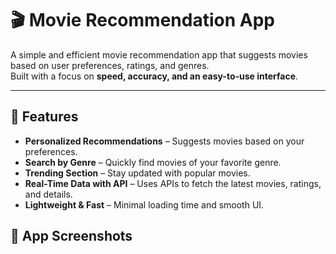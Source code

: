 # 🎬 Movie Recommendation App

A simple and efficient movie recommendation app that suggests movies based on user preferences, ratings, and genres.  
Built with a focus on **speed, accuracy, and an easy-to-use interface**.

---

## 🚀 Features
- **Personalized Recommendations** – Suggests movies based on your preferences.  
- **Search by Genre** – Quickly find movies of your favorite genre.  
- **Trending Section** – Stay updated with popular movies.  
- **Real-Time Data with API** – Uses APIs to fetch the latest movies, ratings, and details.  
- **Lightweight & Fast** – Minimal loading time and smooth UI.  

## 🚀 App Screenshots

